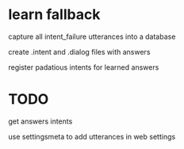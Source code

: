 # learn fallback


capture all intent_failure utterances into a database


create .intent and .dialog files with answers


register padatious intents for learned answers


# TODO

get answers intents

use settingsmeta to add utterances in web settings

